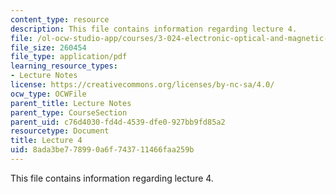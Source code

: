 ```yaml
---
content_type: resource
description: This file contains information regarding lecture 4.
file: /ol-ocw-studio-app/courses/3-024-electronic-optical-and-magnetic-properties-of-materials-spring-2013/8ada3be778990a6f743711466faa259b_MIT3_024S13_2012lec4.pdf
file_size: 260454
file_type: application/pdf
learning_resource_types:
- Lecture Notes
license: https://creativecommons.org/licenses/by-nc-sa/4.0/
ocw_type: OCWFile
parent_title: Lecture Notes
parent_type: CourseSection
parent_uid: c76d4030-fd4d-4539-dfe0-927bb9fd85a2
resourcetype: Document
title: Lecture 4
uid: 8ada3be7-7899-0a6f-7437-11466faa259b
---
```

This file contains information regarding lecture 4.
